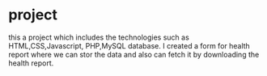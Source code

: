 # project
this a project which includes the technologies such as HTML,CSS,Javascript, PHP,MySQL database. I created a form for health report where we can stor the data and also can fetch it by downloading the health report.